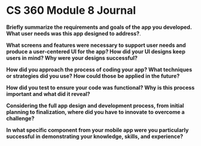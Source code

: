 # CS 360 Module 8 Journal

**Briefly summarize the requirements and goals of the app you developed. What user needs was this app designed to address?**.


**What screens and features were necessary to support user needs and produce a user-centered UI for the app? How did your UI designs keep users in mind? Why were your designs successful?**


**How did you approach the process of coding your app? What techniques or strategies did you use? How could those be applied in the future?**


**How did you test to ensure your code was functional? Why is this process important and what did it reveal?**


**Considering the full app design and development process, from initial planning to finalization, where did you have to innovate to overcome a challenge?**


**In what specific component from your mobile app were you particularly successful in demonstrating your knowledge, skills, and experience?**







